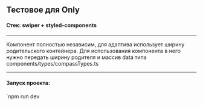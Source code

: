 <h2>Тестовое для Only</h2>
<h4>Стек: swiper + styled-сomponents</h4>
<hr/>
<p>Компонент полностью независим, для адаптива использует ширину родительского контейнера. Для использования компонента в него нужно передать ширину родителя и массив data типа components/types/compassTypes.ts</p>
<hr/>
<h4>Запуск проекта:</h4>

`npm run dev
